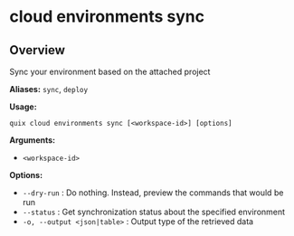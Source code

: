 # cloud environments sync

## Overview

Sync your environment based on the attached project

**Aliases:** `sync`, `deploy`

**Usage:**

```
quix cloud environments sync [<workspace-id>] [options]
```

**Arguments:**

- `<workspace-id>`

**Options:**

- `--dry-run` : Do nothing. Instead, preview the commands that would be run
- `--status` : Get synchronization status about the specified environment
- `-o, --output <json|table>` : Output type of the retrieved data

